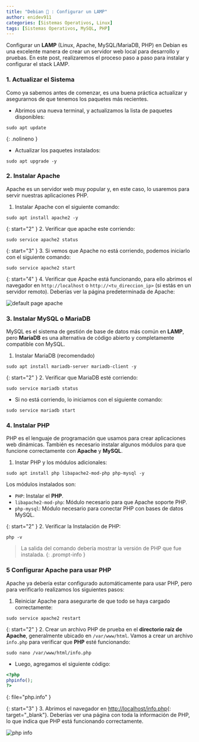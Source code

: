 ```yaml
---
title: "Debian 🐧 : Configurar un LAMP"
author: enidev911
categories: [Sistemas Operativos, Linux]
tags: [Sistemas Operativos, MySQL, PHP]
---
```


Configurar un **LAMP** (Linux, Apache, MySQL/MariaDB, PHP) en Debian es una excelente manera de crear un servidor web local para desarrollo y pruebas. En este post, realizaremos el proceso paso a paso para instalar y configurar el stack LAMP.

### 1. Actualizar el Sistema

Como ya sabemos antes de comenzar, es una buena práctica actualizar y asegurarnos de que tenemos los paquetes más recientes.

- Abrimos una nueva terminal, y actualizamos la lista de paquetes disponibles:

```terminal
sudo apt update
```
{: .nolineno }

- Actualizar los paquetes instalados:

```terminal
sudo apt upgrade -y
```

### 2. Instalar Apache

Apache es un servidor web muy popular y, en este caso, lo usaremos para servir nuestras aplicaciones PHP.

1. Instalar Apache con el siguiente comando:

```terminal
sudo apt install apache2 -y
```

{: start="2" }
2. Verificar que apache este corriendo:

```terminal
sudo service apache2 status
```
{: start="3" }
3. Si vemos que Apache no está corriendo, podemos iniciarlo con el siguiente comando:

```terminal
sudo service apache2 start
```

{: start="4" }
4. Verificar que Apache está funcionando, para ello abrimos el navegador en `http://localhost` o `http://<tu_direccion_ip>` (si estás en un servidor remoto). Deberías ver la página predeterminada de Apache:

![default page apache](wsl/debian-lamp-default-page-apache.png)

### 3. Instalar MySQL o MariaDB

MySQL es el sistema de gestión de base de datos más común en **LAMP**, pero **MariaDB** es una alternativa de código abierto y completamente compatible con MySQL.

1. Instalar MariaDB (recomendado)

```terminal
sudo apt install mariadb-server mariadb-client -y
```

{: start="2" }
2. Verificar que MariaDB esté corriendo:

```terminal
sudo service mariadb status
```

- Si no está corriendo, lo iniciamos con el siguiente comando:

```terminal
sudo service mariadb start
```

### 4. Instalar PHP

PHP es el lenguaje de programación que usamos para crear aplicaciones web dinámicas. También es necesario instalar algunos módulos para que funcione correctamente con **Apache** y **MySQL**.

1. Instar PHP y los módulos adicionales:

```terminal
sudo apt install php libapache2-mod-php php-mysql -y
```

Los módulos instalados son:

- `PHP`: Instalar el **PHP**.
- `libapache2-mod-php`: Módulo necesario para que Apache soporte PHP.
- `php-mysql`: Módulo necesario para conectar PHP con bases de datos MySQL.

{: start="2" }
2. Verificar la Instalación de PHP:

```terminal
php -v
```

> La salida del comando debería mostrar la versión de PHP que fue instalada.
{: .prompt-info }

### 5 Configurar Apache para usar PHP

Apache ya debería estar configurado automáticamente para usar PHP, pero para verificarlo realizamos los siguientes pasos:

1. Reiniciar Apache para asegurarte de que todo se haya cargado correctamente:

```terminal
sudo service apache2 restart
```

{: start="2" }
2. Crear un archivo PHP de prueba en el **directorio raíz de Apache**, generalmente ubicado en `/var/www/html`. Vamos a crear un archivo `info.php` para verificar que **PHP** esté funcionando:

```terminal
sudo nano /var/www/html/info.php
```

- Luego, agregamos el siguiente código:

```php
<?php
phpinfo();
?>
```
{: file="php.info" }

{: start="3" }
3. Abrimos el navegador en <http://localhost/info.php>{: target="_blank"}. Deberías ver una página con toda la información de PHP, lo que indica que PHP está funcionando correctamente.

![php info](wsl/debian-lamp-info-php.png)